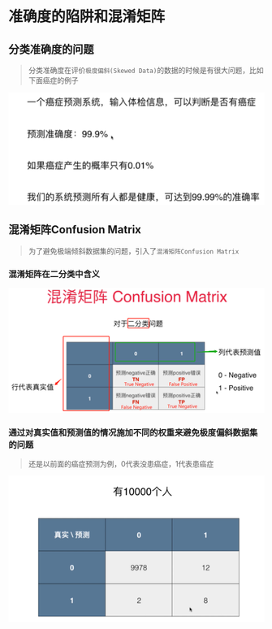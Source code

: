 # 准确度的陷阱和混淆矩阵

## 分类准确度的问题
> 分类准确度在评价`极度偏斜(Skewed Data)`的数据的时候是有很大问题，比如下面癌症的例子

![极度偏斜的数据举例](images/极度偏斜的数据举例.png)

## 混淆矩阵Confusion Matrix
> 为了避免极端倾斜数据集的问题，引入了`混淆矩阵Confusion Matrix`

### 混淆矩阵在二分类中含义
![混淆矩阵在二分类问题中的含义](images/混淆矩阵在二分类问题中的含义.png)

### 通过对真实值和预测值的情况施加不同的权重来避免极度偏斜数据集的问题
> 还是以前面的癌症预测为例，0代表没患癌症，1代表患癌症

![以癌症预测为例讲解混淆矩阵](images/以癌症预测为例讲解混淆矩阵.png)